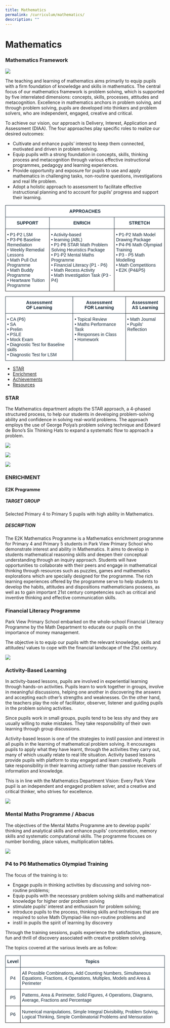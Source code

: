 ```yaml
---
title: Mathematics
permalink: /curriculum/mathematics/
description: ""
---
```

# **Mathematics**

### Mathematics Framework

![](/images/Math_FW.jpg)

The teaching and learning of mathematics aims primarily to equip pupils with a firm foundation of knowledge and skills in mathematics. The central focus of our mathematics framework is problem solving, which is supported by five interrelated dimensions: concepts, skills, processes, attitudes and metacognition. Excellence in mathematics anchors in problem solving, and through problem solving, pupils are developed into thinkers and problem solvers, who are independent, engaged, creative and critical.

To achieve our vision, our approach is Delivery, Interest, Application and Assessment (DIAA). The four approaches play specific roles to realize our desired outcomes:  

*   Cultivate and enhance pupils’ interest to keep them connected, motivated and driven in problem solving.
*   Equip pupils with a strong foundation in concepts, skills, thinking process and metacognition through various effective instructional programmes, pedagogy and learning experiences.
*   Provide opportunity and exposure for pupils to use and apply mathematics in challenging tasks, non-routine questions, investigations and real life problem.
*   Adopt a holistic approach to assessment to facilitate effective instructional planning and to account for pupils’ progress and support their learning.







<table style="border-collapse:collapse;border-spacing:0" class="tg"><thead><tr><th style="background-color:#FFF;border-color:#162837;border-style:solid;border-width:1px;color:#162837;font-family:Arial, sans-serif;font-size:14px;font-weight:bold;overflow:hidden;padding:10px 5px;text-align:center;vertical-align:top;word-break:normal" colspan="3">APPROACHES</th></tr></thead><tbody><tr><td style="background-color:#FFF;border-color:#162837;border-style:solid;border-width:1px;color:#162837;font-family:Arial, sans-serif;font-size:14px;font-weight:bold;overflow:hidden;padding:10px 5px;text-align:center;vertical-align:top;word-break:normal">SUPPORT</td><td style="background-color:#FFF;border-color:#162837;border-style:solid;border-width:1px;color:#162837;font-family:Arial, sans-serif;font-size:14px;font-weight:bold;overflow:hidden;padding:10px 5px;text-align:center;vertical-align:top;word-break:normal">ENRICH</td><td style="background-color:#FFF;border-color:black;border-style:solid;border-width:1px;color:#162837;font-family:Arial, sans-serif;font-size:14px;font-weight:bold;overflow:hidden;padding:10px 5px;text-align:center;vertical-align:top;word-break:normal">STRETCH</td></tr><tr><td style="background-color:#FFF;border-color:black;border-style:solid;border-width:1px;color:#162837;font-family:Arial, sans-serif;font-size:14px;overflow:hidden;padding:10px 5px;text-align:left;vertical-align:top;word-break:normal">• P1-P2 LSM<br>• P3-P6 Baseline Remediation<br>• Weekly Remedial Lessons<br>• Math Pull Out Programme<br>• Math Buddy Programme<br>• Heartware Tuition Programme</td><td style="background-color:#FFF;border-color:black;border-style:solid;border-width:1px;color:#162837;font-family:Arial, sans-serif;font-size:14px;overflow:hidden;padding:10px 5px;text-align:left;vertical-align:top;word-break:normal">• Activity-based<br>• learning (ABL)<br>• P1-P6 STAR Math Problem Solving Heuristics Package<br>• P1-P2 Mental Maths Programme<br>• Financial Literacy (P1 - P6)<br>• Math Recess Activity<br>• Math Investigation Task (P3 - P4)</td><td style="background-color:#FFF;border-color:black;border-style:solid;border-width:1px;color:#162837;font-family:Arial, sans-serif;font-size:14px;overflow:hidden;padding:10px 5px;text-align:left;vertical-align:top;word-break:normal">• P1-P2 Math Model Drawing Package<br>• P4-P6 Math Olympiad Training<br>• P3 - P5 Math Modelling<br>• Math Competitions<br>• E2K (P4&amp;P5)</td></tr></tbody></table>


<table style="border-collapse:collapse;border-spacing:0" class="tg"><thead><tr><th style="background-color:#FFF;border-color:#162837;border-style:solid;border-width:1px;color:#162837;font-family:Arial, sans-serif;font-size:14px;font-weight:bold;overflow:hidden;padding:10px 5px;text-align:center;vertical-align:top;word-break:normal">Assessment<br>OF Learning</th><th style="background-color:#FFF;border-color:#162837;border-style:solid;border-width:1px;color:#162837;font-family:Arial, sans-serif;font-size:14px;font-weight:bold;overflow:hidden;padding:10px 5px;text-align:center;vertical-align:top;word-break:normal">Assessment<br>FOR Learning</th><th style="background-color:#FFF;border-color:black;border-style:solid;border-width:1px;color:#162837;font-family:Arial, sans-serif;font-size:14px;font-weight:bold;overflow:hidden;padding:10px 5px;text-align:center;vertical-align:top;word-break:normal">Assessment<br>AS Learning</th></tr></thead><tbody><tr><td style="background-color:#FFF;border-color:#162837;border-style:solid;border-width:1px;color:#162837;font-family:Arial, sans-serif;font-size:14px;overflow:hidden;padding:10px 5px;text-align:left;vertical-align:top;word-break:normal">• CA (P6)<br>• SA<br>• Prelim<br>• PSLE<br>• Mock Exam<br>• Diagnostic Test for Baseline skills<br>• Diagnostic Test for LSM</td><td style="background-color:#FFF;border-color:#162837;border-style:solid;border-width:1px;color:#162837;font-family:Arial, sans-serif;font-size:14px;overflow:hidden;padding:10px 5px;text-align:left;vertical-align:top;word-break:normal">• Topical Review<br>• Maths Performance Task<br>• Responses in Class<br>• Homework</td><td style="background-color:#FFF;border-color:black;border-style:solid;border-width:1px;color:#162837;font-family:Arial, sans-serif;font-size:14px;overflow:hidden;padding:10px 5px;text-align:left;vertical-align:top;word-break:normal">• Math Journal<br>• Pupils’ Reflection</td></tr></tbody></table>






* [STAR](#STAR)  
* [Enrichment](#Enrichments)
* [Achievements](#Acheivements)
* [Resources](#Resources)


<h3>STAR<a name="STAR"></a></h3>

The Mathematics department adopts the STAR approach, a 4-phased structured process, to help our students in developing problem-solving ability and confidence in solving real-world problems. The approach employs the use of George Polya’s problem solving technique and Edward de Bono’s Six Thinking Hats to expand a systematic flow to approach a problem.

![](/images/star_1of3.jpg)

![](/images/star_2of3.jpg)

![](/images/star_3of3.jpg)




<h3>ENRICHMENT<a name="STAR"></a></h3>

<h4>E2K Programme</h4>

<h5>TARGET GROUP</h5>

Selected Primary 4 to Primary 5 pupils with high ability in Mathematics.

<h5>DESCRIPTION</h5>

The E2K Mathematics Programme is a Mathematics enrichment programme for Primary 4 and Primary 5 students in Park View Primary School who demonstrate interest and ability in Mathematics. It aims to develop in students mathematical reasoning skills and deepen their conceptual understanding through an inquiry approach. Students will have opportunities to collaborate with their peers and engage in mathematical thinking through resources such as puzzles, games and mathematics explorations which are specially designed for the programme. The rich learning experiences offered by the programme serve to help students to develop the habits, attitudes and dispositions mathematicians possess, as well as to gain important 21st century competencies such as critical and inventive thinking and effective communication skills.

  

### Financial Literacy Programme

Park View Primary School embarked on the whole-school Financial Literacy Programme by the Math Department to educate our pupils on the importance of money management.

The objective is to equip our pupils with the relevant knowledge, skills and attitudes/ values to cope with the financial landscape of the 21st century.

![](/images/collage2.jpg)

### Activity-Based Learning

In activity-based lessons, pupils are involved in experiential learning through hands-on activities. Pupils learn to work together in groups, involve in meaningful discussions, helping one another in discovering the answers and accepting each other’s strengths and weaknesses. On the other hand, the teachers play the role of facilitator, observer, listener and guiding pupils in the problem solving activities.

Since pupils work in small groups, pupils tend to be less shy and they are usually willing to make mistakes. They take responsibility of their own learning through group discussions.

Activity-based lesson is one of the strategies to instil passion and interest in all pupils in the learning of mathematical problem solving. It encourages pupils to apply what they have learnt, through the activities they carry out, many of which usually relate to real life situation. Activity based lessons provide pupils with platform to stay engaged and learn creatively. Pupils take responsibility in their learning actively rather than passive receivers of information and knowledge.  

This is in line with the Mathematics Department Vision: Every Park View pupil is an independent and engaged problem solver, and a creative and critical thinker, who strives for excellence.

![](/images/ABL.jpg)

### Mental Maths Programme / Abacus

The objectives of the Mental Maths Programme are to develop pupils' thinking and analytical skills and enhance pupils' concentration, memory skills and systematic computational skills. The programme focuses on number bonding, place values, multiplication tables.

![](/images/enrichment1.jpg)

### P4 to P6 Mathematics Olympiad Training

  

The focus of the training is to:

  

*   Engage pupils in thinking activities by discussing and solving non-routine problems;
*   Equip pupils with the necessary problem solving skills and mathematical knowledge for higher order problem solving
*   stimulate pupils’ interest and enthusiasm for problem solving;
*   introduce pupils to the process, thinking skills and techniques that are required to solve Math Olympiad-like non-routine problems and
*   instil in pupils the spirit of learning by discovery

Through the training sessions, pupils experience the satisfaction, pleasure, fun and thrill of discovery associated with creative problem solving.

The topics covered at the various levels are as follow:

<table style="border-collapse:collapse;border-spacing:0" class="tg"><thead><tr><th style="background-color:#FFF;border-color:#162837;border-style:solid;border-width:1px;color:#162837;font-family:Arial, sans-serif;font-size:14px;font-weight:bold;overflow:hidden;padding:10px 5px;text-align:center;vertical-align:top;word-break:normal">Level</th><th style="background-color:#FFF;border-color:#162837;border-style:solid;border-width:1px;color:#162837;font-family:Arial, sans-serif;font-size:14px;font-weight:bold;overflow:hidden;padding:10px 5px;text-align:center;vertical-align:top;word-break:normal">Topics</th></tr></thead><tbody><tr><td style="background-color:#FFF;border-color:#162837;border-style:solid;border-width:1px;color:#162837;font-family:Arial, sans-serif;font-size:14px;overflow:hidden;padding:10px 5px;text-align:center;vertical-align:middle;word-break:normal">P4<br></td><td style="background-color:#FFF;border-color:#162837;border-style:solid;border-width:1px;color:#162837;font-family:Arial, sans-serif;font-size:14px;overflow:hidden;padding:10px 5px;text-align:left;vertical-align:top;word-break:normal"><span style="font-weight:400;color:#162837">All Possible Combinations, Add Counting Numbers, Simultaneous Equations, Fractions, 4 Operations, Multiples, Models and Area &amp; Perimeter</span></td></tr><tr><td style="background-color:#FFF;border-color:black;border-style:solid;border-width:1px;color:#162837;font-family:Arial, sans-serif;font-size:14px;overflow:hidden;padding:10px 5px;text-align:center;vertical-align:middle;word-break:normal">P5<br></td><td style="background-color:#FFF;border-color:black;border-style:solid;border-width:1px;color:#162837;font-family:Arial, sans-serif;font-size:14px;overflow:hidden;padding:10px 5px;text-align:left;vertical-align:middle;word-break:normal">Patterns, Area &amp; Perimeter, Solid Figures, 4 Operations, Diagrams, Average, Fractions and Percentage<br></td></tr><tr><td style="background-color:#FFF;border-color:black;border-style:solid;border-width:1px;color:#162837;font-family:Arial, sans-serif;font-size:14px;overflow:hidden;padding:10px 5px;text-align:center;vertical-align:middle;word-break:normal">P6<br></td><td style="background-color:#FFF;border-color:black;border-style:solid;border-width:1px;color:#162837;font-family:Arial, sans-serif;font-size:14px;overflow:hidden;padding:10px 5px;text-align:left;vertical-align:middle;word-break:normal">Numerical manipulations, Simple Integral Divisibility, Problem Solving, Logical Thinking, Simple Combinatorial Problems and Mensuration</td></tr></tbody></table>